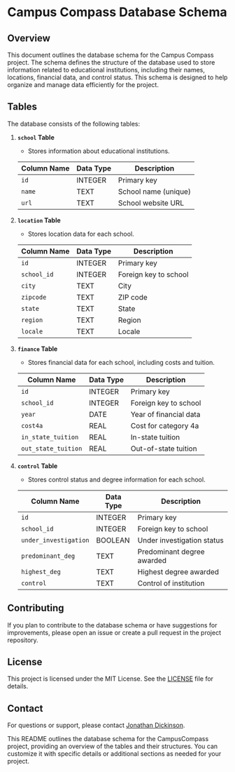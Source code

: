 # Campus Compass Database Schema

## Overview

This document outlines the database schema for the Campus Compass project. The schema defines the structure of the database used to store information related to educational institutions, including their names, locations, financial data, and control status. This schema is designed to help organize and manage data efficiently for the project.

## Tables

The database consists of the following tables:

1. **`school` Table**
    - Stores information about educational institutions.

    | Column Name   | Data Type | Description                  |
    |---------------|-----------|------------------------------|
    | `id`          | INTEGER   | Primary key                  |
    | `name`        | TEXT      | School name (unique)         |
    | `url`         | TEXT      | School website URL           |

2. **`location` Table**
    - Stores location data for each school.

    | Column Name   | Data Type | Description                  |
    |---------------|-----------|------------------------------|
    | `id`          | INTEGER   | Primary key                  |
    | `school_id`   | INTEGER   | Foreign key to school        |
    | `city`        | TEXT      | City                         |
    | `zipcode`     | TEXT      | ZIP code                     |
    | `state`       | TEXT      | State                        |
    | `region`      | TEXT      | Region                       |
    | `locale`      | TEXT      | Locale                       |

3. **`finance` Table**
    - Stores financial data for each school, including costs and tuition.

    | Column Name   | Data Type | Description                  |
    |---------------|-----------|------------------------------|
    | `id`          | INTEGER   | Primary key                  |
    | `school_id`   | INTEGER   | Foreign key to school        |
    | `year`        | DATE      | Year of financial data       |
    | `cost4a`      | REAL      | Cost for category 4a         |
    | `in_state_tuition`  | REAL | In-state tuition             |
    | `out_state_tuition` | REAL | Out-of-state tuition         |

4. **`control` Table**
    - Stores control status and degree information for each school.

    | Column Name          | Data Type | Description                  |
    |----------------------|-----------|------------------------------|
    | `id`                 | INTEGER   | Primary key                  |
    | `school_id`          | INTEGER   | Foreign key to school        |
    | `under_investigation` | BOOLEAN   | Under investigation status  |
    | `predominant_deg`    | TEXT      | Predominant degree awarded  |
    | `highest_deg`        | TEXT      | Highest degree awarded      |
    | `control`            | TEXT      | Control of institution      |

## Contributing

If you plan to contribute to the database schema or have suggestions for improvements, please open an issue or create a pull request in the project repository.

## License

This project is licensed under the MIT License. See the [LICENSE](https://github.com/jonathjd/CampusCompass/blob/main/LICENSE) file for details.

## Contact

For questions or support, please contact [Jonathan Dickinson](mailto:jon.dickinson17@gmail.com).

This README outlines the database schema for the CampusCompass project, providing an overview of the tables and their structures. You can customize it with specific details or additional sections as needed for your project.